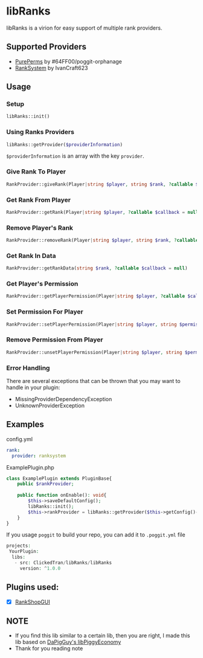 # libRanks

libRanks is a virion for easy support of multiple rank providers.

## Supported Providers

- [PurePerms](https://poggit.pmmp.io/p/PurePerms) by #64FF00/poggit-orphanage
- [RankSystem](https://poggit.pmmp.io/p/RankSystem) by IvanCraft623

## Usage

### Setup

```php
libRanks::init()
```

### Using Ranks Providers

```php
libRanks::getProvider($providerInformation)
```

`$providerInformation` is an array with the key ```provider```.

### Give Rank To Player
```php
RankProvider::giveRank(Player|string $player, string $rank, ?callable $callback = null)
```

### Get Rank From Player
```php
RankProvider::getRank(Player|string $player, ?callable $callback = null)
```

### Remove Player's Rank
```php
RankProvider::removeRank(Player|string $player, string $rank, ?callable $callback = null)
```

### Get Rank In Data
```php
RankProvider::getRankData(string $rank, ?callable $callback = null)
```

### Get Player's Permission
```php
RankProvider::getPlayerPermission(Player|string $player, ?callable $callback = null)
```

### Set Permission For Player
```php
RankProvider::setPlayerPermission(Player|string $player, string $permission, ?callable $callback = null)
```

### Remove Permission From Player
```php
RankProvider::unsetPlayerPermission(Player|string $player, string $permission, ?callable $callback = null)
```

### Error Handling

There are several exceptions that can be thrown that you may want to handle in your plugin:

* MissingProviderDependencyException
* UnknownProviderException

## Examples

config.yml

```yaml
rank:
  provider: ranksystem
```

ExamplePlugin.php

```php
class ExamplePlugin extends PluginBase{
    public $rankProvider;
    
    public function onEnable(): void{
        $this->saveDefaultConfig();
        libRanks::init();
        $this->rankProvider = libRanks::getProvider($this->getConfig()->get("rank"));
    }
}
```

If you usage `poggit` to build your repo, you can add it to `.poggit.yml` file
```php
projects:
 YourPlugin:
  libs:
   - src: ClickedTran/libRanks/libRanks
     version: ^1.0.0
```
## Plugins used:
- [x] [RankShopGUI](https://poggit.pmmp.io/ci/ClickedTran/RankShopGUI/~)

## NOTE
- If you find this lib similar to a certain lib, then you are right, I made this lib based on <a href="https://github.com/DaPigGuy/libPiggyEconomy">DaPigGuy's libPiggyEconomy</a>
- Thank for you reading note
